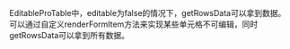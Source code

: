 EditableProTable中，editable为false的情况下，getRowsData可以拿到数据。可以通过自定义renderFormItem方法来实现某些单元格不可编辑，同时getRowsData可以拿到所有数据。
